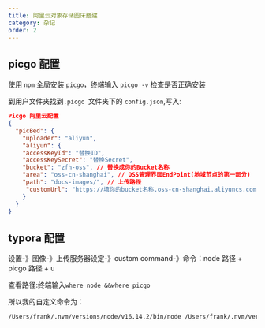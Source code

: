 ```yaml
---
title: 阿里云对象存储图床搭建
category: 杂记
order: 2
---
```


## picgo 配置

使用 `npm` 全局安装 `picgo`，终端输入 `picgo -v` 检查是否正确安装

到用户文件夹找到`.picgo `文件夹下的 `config.json`,写入:

```json
Picgo 阿里云配置
{
  "picBed": {
    "uploader": "aliyun",
    "aliyun": {
    "accessKeyId": "替换ID",
    "accessKeySecret": "替换Secret",
    "bucket": "zfh-oss", // 替换成你的Bucket名称
    "area": "oss-cn-shanghai", // OSS管理界面EndPoint(地域节点的第一部分)
    "path": "docs-images/", // 上传路径
     "customUrl": "https://填你的bucket名称.oss-cn-shanghai.aliyuncs.com",
    }
  }
}

```

## typora 配置

设置-》图像-》上传服务器设定-》custom command-》命令：node 路径 + picgo 路径 + u

查看路径:终端输入`where node &&where picgo`

所以我的自定义命令为：

```bash
/Users/frank/.nvm/versions/node/v16.14.2/bin/node /Users/frank/.nvm/versions/node/v16.14.2/bin/picgo u
```
